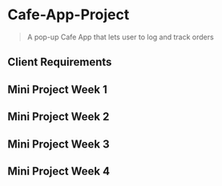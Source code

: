 # Cafe-App-Project
> A pop-up Cafe App that lets user to log and track orders

## Client Requirements

## Mini Project Week 1

## Mini Project Week 2

## Mini Project Week 3

## Mini Project Week 4

